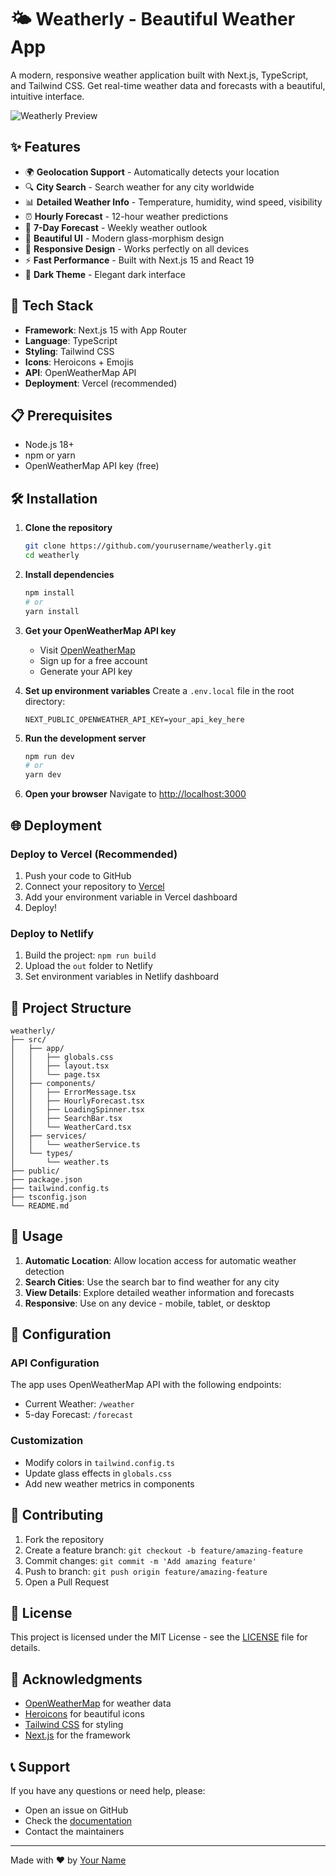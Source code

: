 # 🌤️ Weatherly - Beautiful Weather App

A modern, responsive weather application built with Next.js, TypeScript, and Tailwind CSS. Get real-time weather data and forecasts with a beautiful, intuitive interface.

![Weatherly Preview](https://via.placeholder.com/800x400/1e1b4b/ffffff?text=Weatherly+Weather+App)

## ✨ Features

- 🌍 **Geolocation Support** - Automatically detects your location
- 🔍 **City Search** - Search weather for any city worldwide
- 📊 **Detailed Weather Info** - Temperature, humidity, wind speed, visibility
- ⏰ **Hourly Forecast** - 12-hour weather predictions
- 📅 **7-Day Forecast** - Weekly weather outlook
- 🎨 **Beautiful UI** - Modern glass-morphism design
- 📱 **Responsive Design** - Works perfectly on all devices
- ⚡ **Fast Performance** - Built with Next.js 15 and React 19
- 🌙 **Dark Theme** - Elegant dark interface

## 🚀 Tech Stack

- **Framework**: Next.js 15 with App Router
- **Language**: TypeScript
- **Styling**: Tailwind CSS
- **Icons**: Heroicons + Emojis
- **API**: OpenWeatherMap API
- **Deployment**: Vercel (recommended)

## 📋 Prerequisites

- Node.js 18+ 
- npm or yarn
- OpenWeatherMap API key (free)

## 🛠️ Installation

1. **Clone the repository**
   ```bash
   git clone https://github.com/yourusername/weatherly.git
   cd weatherly
   ```

2. **Install dependencies**
   ```bash
   npm install
   # or
   yarn install
   ```

3. **Get your OpenWeatherMap API key**
   - Visit [OpenWeatherMap](https://openweathermap.org/api)
   - Sign up for a free account
   - Generate your API key

4. **Set up environment variables**
   Create a `.env.local` file in the root directory:
   ```env
   NEXT_PUBLIC_OPENWEATHER_API_KEY=your_api_key_here
   ```

5. **Run the development server**
   ```bash
   npm run dev
   # or
   yarn dev
   ```

6. **Open your browser**
   Navigate to [http://localhost:3000](http://localhost:3000)

## 🌐 Deployment

### Deploy to Vercel (Recommended)

1. Push your code to GitHub
2. Connect your repository to [Vercel](https://vercel.com)
3. Add your environment variable in Vercel dashboard
4. Deploy!

### Deploy to Netlify

1. Build the project: `npm run build`
2. Upload the `out` folder to Netlify
3. Set environment variables in Netlify dashboard

## 📁 Project Structure

```
weatherly/
├── src/
│   ├── app/
│   │   ├── globals.css
│   │   ├── layout.tsx
│   │   └── page.tsx
│   ├── components/
│   │   ├── ErrorMessage.tsx
│   │   ├── HourlyForecast.tsx
│   │   ├── LoadingSpinner.tsx
│   │   ├── SearchBar.tsx
│   │   └── WeatherCard.tsx
│   ├── services/
│   │   └── weatherService.ts
│   └── types/
│       └── weather.ts
├── public/
├── package.json
├── tailwind.config.ts
├── tsconfig.json
└── README.md
```

## 🎯 Usage

1. **Automatic Location**: Allow location access for automatic weather detection
2. **Search Cities**: Use the search bar to find weather for any city
3. **View Details**: Explore detailed weather information and forecasts
4. **Responsive**: Use on any device - mobile, tablet, or desktop

## 🔧 Configuration

### API Configuration
The app uses OpenWeatherMap API with the following endpoints:
- Current Weather: `/weather`
- 5-day Forecast: `/forecast`

### Customization
- Modify colors in `tailwind.config.ts`
- Update glass effects in `globals.css`
- Add new weather metrics in components

## 🤝 Contributing

1. Fork the repository
2. Create a feature branch: `git checkout -b feature/amazing-feature`
3. Commit changes: `git commit -m 'Add amazing feature'`
4. Push to branch: `git push origin feature/amazing-feature`
5. Open a Pull Request

## 📝 License

This project is licensed under the MIT License - see the [LICENSE](LICENSE) file for details.

## 🙏 Acknowledgments

- [OpenWeatherMap](https://openweathermap.org/) for weather data
- [Heroicons](https://heroicons.com/) for beautiful icons
- [Tailwind CSS](https://tailwindcss.com/) for styling
- [Next.js](https://nextjs.org/) for the framework

## 📞 Support

If you have any questions or need help, please:
- Open an issue on GitHub
- Check the [documentation](https://github.com/yourusername/weatherly/wiki)
- Contact the maintainers

---

Made with ❤️ by [Your Name](https://github.com/yourusername)
